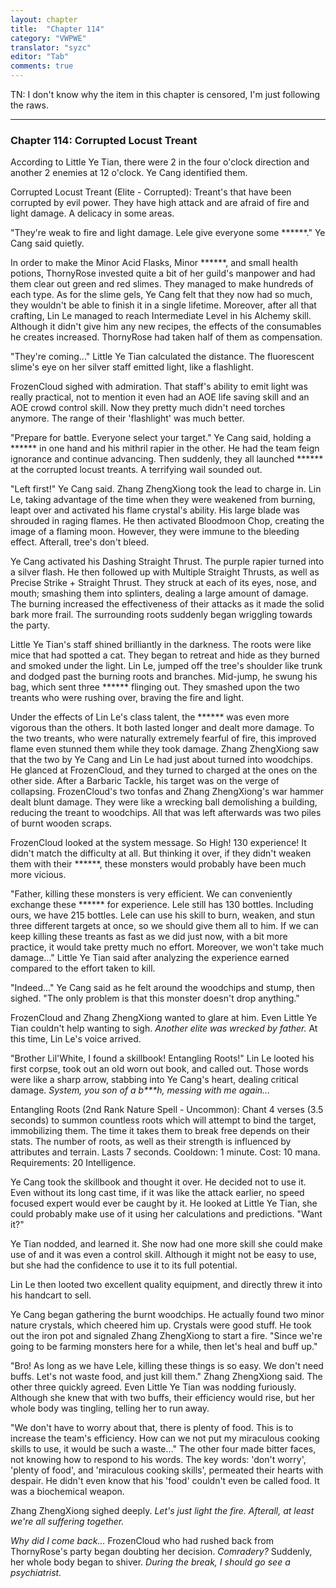 ```yaml
---
layout: chapter
title:  "Chapter 114"
category: "VWPWE"
translator: "syzc"
editor: "Tab"
comments: true
---
```


TN: I don't know why the item in this chapter is censored, I'm just following the raws.

---

### Chapter 114: Corrupted Locust Treant
 
According to Little Ye Tian, there were 2 in the four o'clock direction and another 2 enemies at 12 o'clock. Ye Cang identified them.
 
Corrupted Locust Treant (Elite - Corrupted): Treant's that have been corrupted by evil power. They have high attack and are afraid of fire and light damage. A delicacy in some areas.
 
"They're weak to fire and light damage. Lele give everyone some \*\*\*\*\*\*." Ye Cang said quietly.
 
In order to make the Minor Acid Flasks, Minor \*\*\*\*\*\*, and small health potions, ThornyRose invested quite a bit of her guild's manpower and had them clear out green and red slimes. They managed to make hundreds of each type. As for the slime gels, Ye Cang felt that they now had so much, they wouldn't be able to finish it in a single lifetime. Moreover, after all that crafting, Lin Le managed to reach Intermediate Level in his Alchemy skill. Although it didn't give him any new recipes, the effects of the consumables he creates increased. ThornyRose had taken half of them as compensation.
 
"They're coming..." Little Ye Tian calculated the distance. The fluorescent slime's eye on her silver staff emitted light, like a flashlight.
 
FrozenCloud sighed with admiration. That staff's ability to emit light was really practical, not to mention it even had an AOE life saving skill and an AOE crowd control skill. Now they pretty much didn't need torches anymore. The range of their 'flashlight' was much better.
 
"Prepare for battle. Everyone select your target." Ye Cang said, holding a \*\*\*\*\*\* in one hand and his mithril rapier in the other. He had the team feign ignorance and continue advancing. Then suddenly, they all launched \*\*\*\*\*\* at the corrupted locust treants. A terrifying wail sounded out.
 
"Left first!" Ye Cang said. Zhang ZhengXiong took the lead to charge in. Lin Le, taking advantage of the time when they were weakened from burning, leapt over and activated his flame crystal's ability. His large blade was shrouded in raging flames. He then activated Bloodmoon Chop, creating the image of a flaming moon. However, they were immune to the bleeding effect. Afterall, tree's don't bleed. 
 
Ye Cang activated his Dashing Straight Thrust. The purple rapier turned into a silver flash. He then followed up with Multiple Straight Thrusts, as well as Precise Strike + Straight Thrust. They struck at each of its eyes, nose, and mouth; smashing them into splinters, dealing a large amount of damage. The burning increased the effectiveness of their attacks as it made the solid bark more frail. The surrounding roots suddenly began wriggling towards the party.
 
Little Ye Tian's staff shined brilliantly in the darkness. The roots were like mice that had spotted a cat. They began to retreat and hide as they burned and smoked under the light. Lin Le, jumped off the tree's shoulder like trunk and dodged past the burning roots and branches. Mid-jump, he swung his bag, which sent three \*\*\*\*\*\* flinging out. They smashed upon the two treants who were rushing over, braving the fire and light.
 
Under the effects of Lin Le's class talent, the \*\*\*\*\*\* was even more vigorous than the others. It both lasted longer and dealt more damage. To the two treants, who were naturally extremely fearful of fire, this improved flame even stunned them while they took damage. Zhang ZhengXiong saw that the two by Ye Cang and Lin Le had just about turned into woodchips. He glanced at FrozenCloud, and they turned to charged at the ones on the other side. After a Barbaric Tackle, his target was on the verge of collapsing. FrozenCloud's two tonfas and Zhang ZhengXiong's war hammer dealt blunt damage. They were like a wrecking ball demolishing a building, reducing the treant to woodchips. All that was left afterwards was two piles of burnt wooden scraps.
 
FrozenCloud looked at the system message. So High! 130 experience! It didn't match the difficulty at all. But thinking it over, if they didn't weaken them with their \*\*\*\*\*\*, these monsters would probably have been much more vicious.
 
"Father, killing these monsters is very efficient. We can conveniently exchange these \*\*\*\*\*\* for experience. Lele still has 130 bottles. Including ours, we have 215 bottles. Lele can use his skill to burn, weaken, and stun three different targets at once, so we should give them all to him. If we can keep killing these treants as fast as we did just now, with a bit more practice, it would take pretty much no effort. Moreover, we won't take much damage..." Little Ye Tian said after analyzing the experience earned compared to the effort taken to kill.
 
"Indeed..." Ye Cang said as he felt around the woodchips and stump, then sighed. "The only problem is that this monster doesn't drop anything."
 
FrozenCloud and Zhang ZhengXiong wanted to glare at him. Even Little Ye Tian couldn't help wanting to sigh. *Another elite was wrecked by father.* At this time, Lin Le's voice arrived.
 
"Brother Lil'White, I found a skillbook! Entangling Roots!" Lin Le looted his first corpse, took out an old worn out book, and called out. Those words were like a sharp arrow, stabbing into Ye Cang's heart, dealing critical damage. *System, you son of a b\*\*\*h, messing with me again...*
 
Entangling Roots (2nd Rank Nature Spell - Uncommon): Chant 4 verses (3.5 seconds) to summon countless roots which will attempt to bind the target, immobilizing them. The time it takes them to break free depends on their stats. The number of roots, as well as their strength is influenced by attributes and terrain. Lasts 7 seconds. Cooldown: 1 minute. Cost: 10 mana. Requirements: 20 Intelligence.
 
Ye Cang took the skillbook and thought it over. He decided not to use it. Even without its long cast time, if it was like the attack earlier, no speed focused expert would ever be caught by it. He looked at Little Ye Tian, she could probably make use of it using her calculations and predictions. "Want it?"
 
Ye Tian nodded, and learned it. She now had one more skill she could make use of and it was even a control skill. Although it might not be easy to use, but she had the confidence to use it to its full potential.
 
Lin Le then looted two excellent quality equipment, and directly threw it into his handcart to sell.
 
Ye Cang began gathering the burnt woodchips. He actually found two minor nature crystals, which cheered him up. Crystals were good stuff. He took out the iron pot and signaled Zhang ZhengXiong to start a fire. "Since we're going to be farming monsters here for a while, then let's heal and buff up."
 
"Bro! As long as we have Lele, killing these things is so easy. We don't need buffs. Let's not waste food, and just kill them." Zhang ZhengXiong said. The other three quickly agreed. Even Little Ye Tian was nodding furiously. Although she knew that with two buffs, their efficiency would rise, but her whole body was tingling, telling her to run away.
 
"We don't have to worry about that, there is plenty of food. This is to increase the team's efficiency. How can we not put my miraculous cooking skills to use, it would be such a waste..." The other four made bitter faces, not knowing how to respond to his words. The key words: 'don't worry', 'plenty of food', and 'miraculous cooking skills', permeated their hearts with despair. He didn't even know that his 'food' couldn't even be called food. It was a biochemical weapon. 
 
Zhang ZhengXiong sighed deeply. *Let's just light the fire. Afterall, at least we're all suffering together.*
 
*Why did I come back...* FrozenCloud who had rushed back from ThornyRose's party began doubting her decision. *Comradery?* Suddenly, her whole body began to shiver. *During the break, I should go see a psychiatrist.*
